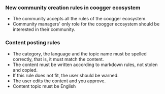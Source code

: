 ### New community creation rules in coogger ecosystem
- The community accepts all the rules of the coogger ecosystem.
- Community managers' only role for the coogger ecosystem should be interested in their community.

### Content posting rules

- The category, the language and the topic name must be spelled correctly, that is, it must match the content.
- The content must be written according to markdown rules, not stolen and copied.
- If this rule does not fit, the user should be warned.
- The user edits the content and you approve.
- Content topic must be English
